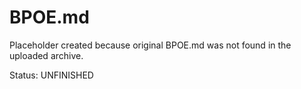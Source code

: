 # BPOE.md

Placeholder created because original BPOE.md was not found in the uploaded archive.

Status: UNFINISHED

